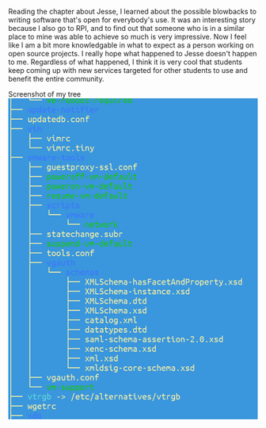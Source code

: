 Reading the chapter about Jesse, I learned about the possible blowbacks to writing software that's open for everybody's use. It was an interesting story because I also go to RPI, and to find out that someone who is in a similar place to mine was able to achieve so much is very impressive. Now I feel like I am a bit more knowledgable in what to expect as a person working on open source projects. I really hope what happened to Jesse doesn't happen to me. Regardless of what happened, I think it is very cool that students keep coming up with new services targeted for other students to use and benefit the entire community.

Screenshot of my tree 
![tree](treeview.png)
